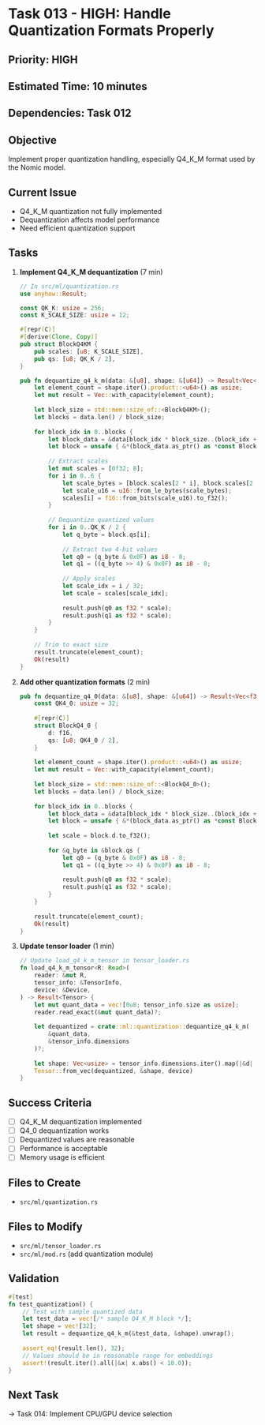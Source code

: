 # Task 013 - HIGH: Handle Quantization Formats Properly

## Priority: HIGH
## Estimated Time: 10 minutes
## Dependencies: Task 012

## Objective
Implement proper quantization handling, especially Q4_K_M format used by the Nomic model.

## Current Issue
- Q4_K_M quantization not fully implemented
- Dequantization affects model performance
- Need efficient quantization support

## Tasks
1. **Implement Q4_K_M dequantization** (7 min)
   ```rust
   // In src/ml/quantization.rs
   use anyhow::Result;
   
   const QK_K: usize = 256;
   const K_SCALE_SIZE: usize = 12;
   
   #[repr(C)]
   #[derive(Clone, Copy)]
   pub struct BlockQ4KM {
       pub scales: [u8; K_SCALE_SIZE],
       pub qs: [u8; QK_K / 2],
   }
   
   pub fn dequantize_q4_k_m(data: &[u8], shape: &[u64]) -> Result<Vec<f32>> {
       let element_count = shape.iter().product::<u64>() as usize;
       let mut result = Vec::with_capacity(element_count);
       
       let block_size = std::mem::size_of::<BlockQ4KM>();
       let blocks = data.len() / block_size;
       
       for block_idx in 0..blocks {
           let block_data = &data[block_idx * block_size..(block_idx + 1) * block_size];
           let block = unsafe { &*(block_data.as_ptr() as *const BlockQ4KM) };
           
           // Extract scales
           let mut scales = [0f32; 8];
           for i in 0..6 {
               let scale_bytes = [block.scales[2 * i], block.scales[2 * i + 1]];
               let scale_u16 = u16::from_le_bytes(scale_bytes);
               scales[i] = f16::from_bits(scale_u16).to_f32();
           }
           
           // Dequantize quantized values
           for i in 0..QK_K / 2 {
               let q_byte = block.qs[i];
               
               // Extract two 4-bit values
               let q0 = (q_byte & 0x0F) as i8 - 8;
               let q1 = ((q_byte >> 4) & 0x0F) as i8 - 8;
               
               // Apply scales
               let scale_idx = i / 32;
               let scale = scales[scale_idx];
               
               result.push(q0 as f32 * scale);
               result.push(q1 as f32 * scale);
           }
       }
       
       // Trim to exact size
       result.truncate(element_count);
       Ok(result)
   }
   ```

2. **Add other quantization formats** (2 min)
   ```rust
   pub fn dequantize_q4_0(data: &[u8], shape: &[u64]) -> Result<Vec<f32>> {
       const QK4_0: usize = 32;
       
       #[repr(C)]
       struct BlockQ4_0 {
           d: f16,
           qs: [u8; QK4_0 / 2],
       }
       
       let element_count = shape.iter().product::<u64>() as usize;
       let mut result = Vec::with_capacity(element_count);
       
       let block_size = std::mem::size_of::<BlockQ4_0>();
       let blocks = data.len() / block_size;
       
       for block_idx in 0..blocks {
           let block_data = &data[block_idx * block_size..(block_idx + 1) * block_size];
           let block = unsafe { &*(block_data.as_ptr() as *const BlockQ4_0) };
           
           let scale = block.d.to_f32();
           
           for &q_byte in &block.qs {
               let q0 = (q_byte & 0x0F) as i8 - 8;
               let q1 = ((q_byte >> 4) & 0x0F) as i8 - 8;
               
               result.push(q0 as f32 * scale);
               result.push(q1 as f32 * scale);
           }
       }
       
       result.truncate(element_count);
       Ok(result)
   }
   ```

3. **Update tensor loader** (1 min)
   ```rust
   // Update load_q4_k_m_tensor in tensor_loader.rs
   fn load_q4_k_m_tensor<R: Read>(
       reader: &mut R,
       tensor_info: &TensorInfo,
       device: &Device,
   ) -> Result<Tensor> {
       let mut quant_data = vec![0u8; tensor_info.size as usize];
       reader.read_exact(&mut quant_data)?;
       
       let dequantized = crate::ml::quantization::dequantize_q4_k_m(
           &quant_data, 
           &tensor_info.dimensions
       )?;
       
       let shape: Vec<usize> = tensor_info.dimensions.iter().map(|&d| d as usize).collect();
       Tensor::from_vec(dequantized, &shape, device)
   }
   ```

## Success Criteria
- [ ] Q4_K_M dequantization implemented
- [ ] Q4_0 dequantization works
- [ ] Dequantized values are reasonable
- [ ] Performance is acceptable
- [ ] Memory usage is efficient

## Files to Create
- `src/ml/quantization.rs`

## Files to Modify
- `src/ml/tensor_loader.rs`
- `src/ml/mod.rs` (add quantization module)

## Validation
```rust
#[test]
fn test_quantization() {
    // Test with sample quantized data
    let test_data = vec![/* sample Q4_K_M block */];
    let shape = vec![32];
    let result = dequantize_q4_k_m(&test_data, &shape).unwrap();
    
    assert_eq!(result.len(), 32);
    // Values should be in reasonable range for embeddings
    assert!(result.iter().all(|&x| x.abs() < 10.0));
}
```

## Next Task
→ Task 014: Implement CPU/GPU device selection